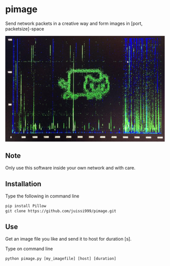 # pimage
Send network packets in a creative way and form images in [port, packetsize]-space

![Nyan-cat in a network package analyser](doc/nyan-packets.jpg)

## Note
Only use this software inside your own network and with care.

## Installation

Type the following in command line

    pip install Pillow
    git clone https://github.com/juissi999/pimage.git

## Use

Get an image file you like and send it to host for duration [s].

Type on command line

    python pimage.py [my_imagefile] [host] [duration]
